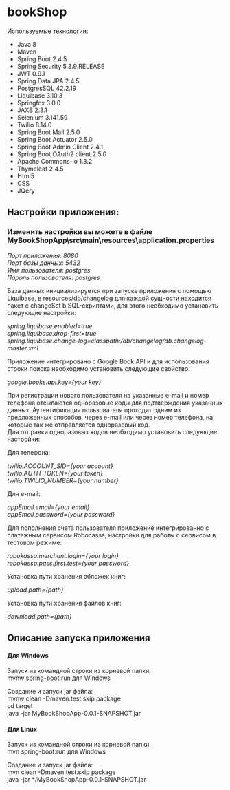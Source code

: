 # bookShop

Используемые технологии:

- Java 8
- Maven
- Spring Boot 2.4.5
- Spring Security 5.3.9.RELEASE
- JWT 0.9.1
- Spring Data JPA 2.4.5
- PostgresSQL 42.2.19
- Liquibase 3.10.3
- Springfox 3.0.0
- JAXB 2.3.1
- Selenium 3.141.59
- Twilio 8.14.0
- Spring Boot Mail 2.5.0
- Spring Boot Actuator 2.5.0
- Spring Boot Admin Client 2.4.1
- Spring Boot OAuth2 client 2.5.0
- Apache Commons-io 1.3.2
- Thymeleaf 2.4.5
- Html5
- CSS
- JQery

## Настройки приложения:
### Изменить настройки вы можете в файле MyBookShopApp\src\main\resources\application.properties

_Порт приложения: 8080_ <br>
_Порт базы данных: 5432_ <br>
_Имя пользователя: postgres_ <br>
_Пароль пользователя: postgres_ <br>

База данных инициализируется при запуске приложения с помощью Liquibase, в resources/db/changelog для каждой сущности находится пакет с changeSet b SQL-скриптами, для этого необходимо установить следующие настройки:

_spring.liquibase.enabled=true_ <br>
_spring.liquibase.drop-first=true_ <br>
_spring.liquibase.change-log=classpath:/db/changelog/db.changelog-master.xml_ <br>

Приложение интегрировано с Google Book API и для использования строки поиска необходимо установить следующие свойство:

_google.books.api.key={your key}_

При регистрации нового пользователя на указанные e-mail и номер телефона отсылаются одноразовые коды для подтверждения указанных данных. Аутентификация пользователя проходит одним из предложенных способов, через e-mail или через номер телефона, на которые так же отправляется одноразовый код. <br>
Для отправки одноразовых кодов необходимо установить следующие настройки:

Для телефона:

_twilio.ACCOUNT_SID={your account}_ <br>
_twilio.AUTH_TOKEN={your token}_ <br>
_twilio.TWILIO_NUMBER={your number}_ <br>

Для e-mail:

_appEmail.email={your email}_ <br>
_appEmail.password={your password}_ <br>

Для пополнения счета пользователя приложение интегрированно с платежным сервисом Robocassa, настройки для работы с сервисом в тестовом режиме:

_robokassa.merchant.login={your login}_ <br>
_robokassa.pass.first.test={your password}_

Установка пути хранения обложек книг:

_upload.path={path}_

Установка пути хранения файлов книг:

_download.path={path}_

## Описание запуска приложения

#### Для Windows
Запуск из командной строки из корневой папки: <br>
mvnw spring-boot:run для Windows

Создание и запуск jar файла: <br>
mvnw clean -Dmaven.test.skip package <br>
cd target <br>
java -jar MyBookShopApp-0.0.1-SNAPSHOT.jar

#### Для Linux
Запуск из командной строки из корневой папки: <br>
mvn spring-boot:run для Windows

Создание и запуск jar файла: <br>
mvn clean -Dmaven.test.skip package <br>
java -jar */MyBookShopApp-0.0.1-SNAPSHOT.jar
